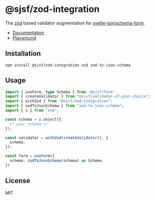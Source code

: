 # @sjsf/zod-integration

The [zod](https://github.com/colinhacks/zod) based validator augmentation for [svelte-jsonschema-form](https://github.com/x0k/svelte-jsonschema-form).

- [Documentation](https://x0k.github.io/svelte-jsonschema-form/)
- [Playground](https://x0k.github.io/svelte-jsonschema-form/playground/)

## Installation

```shell
npm install @sjsf/zod-integration zod zod-to-json-schema
```

## Usage

```typescript
import { useForm, type Schema } from '@sjsf/form'
import { createValidator } from "@sjsf/validator-of-your-choice";
import { withZod } from "@sjsf/zod-integration";
import { zodToJsonSchema } from "zod-to-json-schema";
import { z } from "zod";

const schema = z.object({
  /* your schema */
});

const validator = withZod(createValidator(), {
  schema,
});

const form = useForm({
  schema: zodToJsonSchema(schema) as Schema,
})
```

## License

MIT
